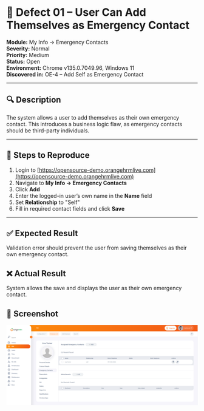 # 🐞 Defect 01 – User Can Add Themselves as Emergency Contact

**Module:** My Info → Emergency Contacts  
**Severity:** Normal  
**Priority:** Medium  
**Status:** Open  
**Environment:** Chrome v135.0.7049.96, Windows 11  
**Discovered in:** OE-4 – Add Self as Emergency Contact

---

## 🔍 Description
The system allows a user to add themselves as their own emergency contact. This introduces a business logic flaw, as emergency contacts should be third-party individuals.

---

## 🧪 Steps to Reproduce
1. Login to [https://opensource-demo.orangehrmlive.com](https://opensource-demo.orangehrmlive.com)  
2. Navigate to **My Info → Emergency Contacts**  
3. Click **Add**  
4. Enter the logged-in user’s own name in the **Name** field  
5. Set **Relationship** to "Self"  
6. Fill in required contact fields and click **Save**

---

## ✅ Expected Result
Validation error should prevent the user from saving themselves as their own emergency contact.

## ❌ Actual Result
System allows the save and displays the user as their own emergency contact.

## 📸 Screenshot

![alt text](../06_screenshots/OE4-self-step-4.png)